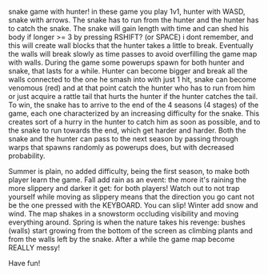 snake game with hunter! in these game you play 1v1, hunter with WASD, snake with arrows. 
The snake has to run from the hunter and the hunter has to catch the snake. 
The snake will gain length with time and can shed his body if longer >= 3 by pressing RSHIFT? (or SPACE) i dont remember, and this will create wall blocks that the hunter takes a little to break.
Eventually the walls will break slowly as time passes to avoid overfilling the game map with walls.
During the game some powerups spawn for both hunter and snake, that lasts for a while.
Hunter can become bigger and break all the walls connected to the one he smash into with just 1 hit, snake can become venomous (red) and at that point catch the hunter who has to run from him or just acquire a rattle tail that hurts the hunter if the hunter catches the tail.
To win, the snake has to arrive to the end of the 4 seasons (4 stages) of the game, each one characterized by an increasing difficulty for the snake. This creates sort of a hurry in the hunter to catch him as soon as possible, and to the snake to run towards the end, which get harder and harder.
Both the snake and the hunter can pass to the next season by passing through warps that spawns randomly as powerups does, but with decreased probability.

Summer is plain, no added difficulty, being the first season, to make both player learn the game.
Fall add rain as an event: the more it's raining the more slippery and darker it get: for both players! Watch out to not trap yourself while moving as slippery means that the direction you go cant not be the one pressed with the KEYBOARD. You can slip!
Winter add snow and wind. The map shakes in a snowstorm occluding visibility and moving everything around.
Spring is when the nature takes his revenge: bushes (walls) start growing from the bottom of the screen as climbing plants and from the walls left by the snake. After a while the game map become REALLY messy!

Have fun!
